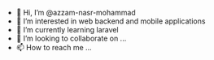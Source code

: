 - 👋 Hi, I’m @azzam-nasr-mohammad
- 👀 I’m interested in web backend and mobile applications
- 🌱 I’m currently learning laravel
- 💞️ I’m looking to collaborate on ...
- 📫 How to reach me ...

<!---
azzam-nasr-mohammad/azzam-nasr-mohammad is a ✨ special ✨ repository because its `README.md` (this file) appears on your GitHub profile.
You can click the Preview link to take a look at your changes.
--->
